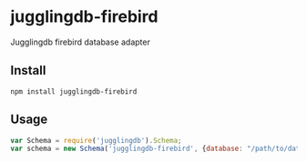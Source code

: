 # jugglingdb-firebird

Jugglingdb firebird database adapter

## Install

	npm install jugglingdb-firebird

## Usage

```javascript
var Schema = require('jugglingdb').Schema;
var schema = new Schema('jugglingdb-firebird', {database: "/path/to/database.fdb"});